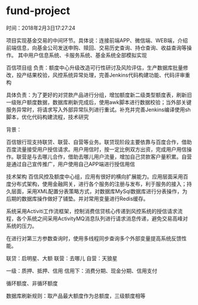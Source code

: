 # fund-project

时间：2018年2月3日17:27:24

项目实现基金交易的中间环节。具体说：连接前端APP、微信端、WEB端，介绍前端信息，向基金公司发送申购、赎回、交易历史查询、持仓查询、收益查询等操作。
其中用户信息系统、卡服务系统、基金系统全部模拟实现



百信项目组
负责：额度中心升级改造可行性研讨及风险评估，生产数据库批量修改，投产结果校验，风控系统异常处理，完善Jenkins代码构建功能、代码评审重构

具体负责：为了更好的对贷款产品进行分组，增加额度新二级类型额度表，刷新旧一级账户额度数据，数据库刷新完成后，使用awk脚本进行数据校验；当外部关键服务异常时，将请求写入外部异常队列进行重试。补充并完善Jenkins编译使用sh脚本，优化代码构建流程，技术研究

背景：

百信银行现支持联贷、联营、自营等业务。联贷现阶段主要依靠与百度合作，借助百度流量接受用户授信请求。用户用信时，按一定比例双方出资，完成用户用信操作。联营是与去哪儿合作，借助去哪儿用户流量，增加自己贷款客户量积累。自营是通过自己宣传推广，用户使用自己APP端进行授信用信

技术架构
百信风控及额度中心组，应用有很好的横向扩展能力。应用层面采用百度分布式架构，使用金融网关，进行各个服务的注册与发布，利于服务的接入；持久层面，采用XML配置分表策略方式，对数据库MySql数据库进行分表操作，为后期的数据库操作做好了铺垫。并对常用变量进行Redis缓存。

系统采用Activiti工作流框架，控制消费信贷核心传递到风控系统的授信请求流程，各个系统之间采用ActivityMQ消息队列进行请求消息传递，避免交易高峰对系统的压力。

在进行对第三方参数查询时，使用多线程同步查询多个外部变量提高系统反馈性能。

联贷：启明星、大额
联营：去哪儿
自营：天狼星

一级：质押、抵押、信用
信用下：消费分期、现金分期、信用支付

循环额度、非循环额度

数据库刷新规则：取产品最大额度作为总额度，三级额度相等
